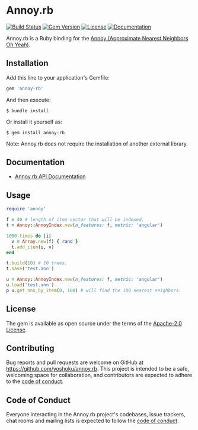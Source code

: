 # Annoy.rb

[![Build Status](https://github.com/yoshoku/annoy.rb/workflows/build/badge.svg)](https://github.com/yoshoku/annoy.rb/actions?query=workflow%3Abuild)
[![Gem Version](https://badge.fury.io/rb/annoy-rb.svg)](https://badge.fury.io/rb/annoy-rb)
[![License](https://img.shields.io/badge/License-Apache%202.0-yellowgreen.svg)](https://github.com/yoshoku/annoy.rb/blob/master/LICENSE.txt)
[![Documentation](http://img.shields.io/badge/api-reference-blue.svg)](https://yoshoku.github.io/annoy.rb/doc/)

Annoy.rb is a Ruby binding for the [Annoy (Approximate Nearest Neighbors Oh Yeah)](https://github.com/spotify/annoy).

## Installation

Add this line to your application's Gemfile:

```ruby
gem 'annoy-rb'
```

And then execute:

    $ bundle install

Or install it yourself as:

    $ gem install annoy-rb

Note: Annoy.rb does not require the installation of another external library.

## Documentation

* [Annoy.rb API Documentation](https://yoshoku.github.io/annoy.rb/doc/)

## Usage

```ruby
require 'annoy'

f = 40 # length of item vector that will be indexed.
t = Annoy::AnnoyIndex.new(n_features: f, metric: 'angular')

1000.times do |i|
  v = Array.new(f) { rand }
  t.add_item(i, v)
end

t.build(10) # 10 trees.
t.save('test.ann')

u = Annoy::AnnoyIndex.new(n_features: f, metric: 'angular')
u.load('test.ann')
p u.get_nns_by_item(0, 100) # will find the 100 nearest neighbors.
```

## License

The gem is available as open source under the terms of the [Apache-2.0 License](https://www.apache.org/licenses/LICENSE-2.0).

## Contributing

Bug reports and pull requests are welcome on GitHub at https://github.com/yoshoku/annoy.rb. This project is intended to be a safe, welcoming space for collaboration, and contributors are expected to adhere to the [code of conduct](https://github.com/yoshoku/annoy.rb/blob/master/CODE_OF_CONDUCT.md).

## Code of Conduct

Everyone interacting in the Annoy.rb project's codebases, issue trackers, chat rooms and mailing lists is expected to follow the [code of conduct](https://github.com/yoshoku/annoy.rb/blob/master/CODE_OF_CONDUCT.md).
